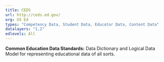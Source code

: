 ```yaml
---
title: CEDS
url: http://ceds.ed.gov/
org: US Ed
types: "Competency Data, Student Data, Educator Data, Content Data"
datalayers: "1,2"
edlevels: All
---
```

**Common Education Data Standards:** Data Dictionary and Logical Data Model for representing educational data of all sorts.